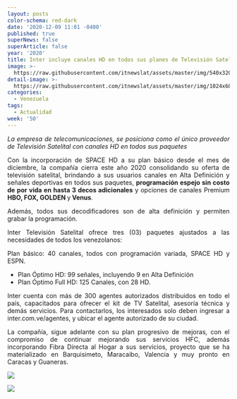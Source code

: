 ```yaml
---
layout: posts
color-schema: red-dark
date: '2020-12-09 11:01 -0400'
published: true
superNews: false
superArticle: false
year: '2020'
title: Inter incluye canales HD en todos sus planes de Televisión Satelital
image: >-
  https://raw.githubusercontent.com/itnewslat/assets/master/img/540x320/Antenas-Inter-p.jpg
detail-image: >-
  https://raw.githubusercontent.com/itnewslat/assets/master/img/1024x680/Antenas-Inter-g.jpg
categories:
  - Venezuela
tags:
  - Actualidad
week: '50'
---
```

<p style="text-align: justify;"><em>La empresa de telecomunicaciones, se posiciona como el único proveedor de Televisión Satelital con canales HD en todos sus paquetes</em></p>
<p style="text-align: justify;">Con la incorporación de SPACE HD a su plan básico desde el mes de diciembre, la compañía cierra este año 2020 consolidando su oferta de televisión satelital, brindando a sus usuarios canales en Alta Definición y  señales deportivas en todos sus paquetes,  <strong>programación espejo sin costo de por vida en hasta 3 decos adicionales</strong> y  opciones de canales Premium <strong>HBO, FOX, GOLDEN </strong>y<strong> Venus</strong>.</p>
<p style="text-align: justify;">Además, todos sus decodificadores son de alta definición y permiten grabar la programación.</p>
<p style="text-align: justify;">Inter Televisión Satelital ofrece tres (03) paquetes ajustados a las necesidades de todos los venezolanos:</p>
<p style="text-align: justify;">      Plan básico: 40 canales, todos con programación variada, SPACE HD y ESPN.</p>

<ul style="text-align: justify;">
	<li>Plan Óptimo HD: 99 señales, incluyendo 9 en Alta Definición</li>
	<li>Plan Óptimo Full HD: 125 Canales, con 28 HD.</li>
</ul>
<p style="text-align: justify;">Inter cuenta con más de 300 agentes autorizados distribuidos en todo el país, capacitados para ofrecer el kit de TV Satelital, asesoría técnica y demás servicios. Para contactarlos, los interesados solo deben ingresar a  inter.com.ve/agentes, y ubicar el agente autorizado de su ciudad.</p>
<p style="text-align: justify;">La compañía, sigue adelante con su plan progresivo de mejoras, con el compromiso de continuar mejorando sus servicios HFC, además incorporando Fibra Directa al Hogar a sus servicios, proyecto que se ha materializado en Barquisimeto, Maracaibo, Valencia y muy pronto en Caracas y Guaneras.</p>

![]({https://raw.githubusercontent.com/itnewslat/assets/master/img/540x320/Antenas-Inter-p.jpg)


<img src="https://tracker.metricool.com/c3po.jpg?hash=56f88a41e39ab42c063cc51676587a04"/>